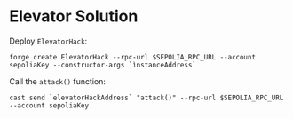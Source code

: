 # Elevator Solution

Deploy `ElevatorHack`:

```
forge create ElevatorHack --rpc-url $SEPOLIA_RPC_URL --account sepoliaKey --constructor-args `ìnstanceAddress`
```

Call the `attack()` function:

```
cast send `elevatorHackAddress` "attack()" --rpc-url $SEPOLIA_RPC_URL --account sepoliaKey
```
